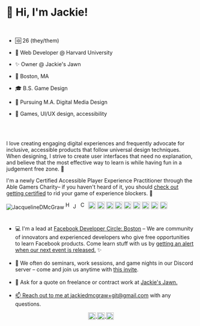 
<!--
**tomkaX/tomkaX** is a ✨ _special_ ✨ repository because its `README.md` (this file) appears on your GitHub profile.

Here are some ideas to get you started:

- 🔭 I’m currently working on ...
- 🌱 I’m currently learning ...
- 👯 I’m looking to collaborate on ...
- 🤔 I’m looking for help with ...
- 💬 Ask me about ...
- 📫 How to reach me: ...
- 😄 Pronouns: ...
- ⚡ Fun fact: ...
-->

<h1 align="left">👋 Hi, I'm Jackie!</h1>

<br/>

- 🆔 26 (they/them)

- 💼 Web Developer @ Harvard University

- ✨ Owner @ Jackie's Jawn

- 📍 Boston, MA

- 🎓 B.S. Game Design

- 🚧 Pursuing M.A. Digital Media Design

- 💛 Games, UI/UX design, accessibility

<br/>
<br/>

<p align="left">I love creating engaging digital experiences and frequently advocate for inclusive, accessible products that follow universal design techniques. When designing, I strive to create user interfaces that need no explanation, and believe that the most effective way to learn is while having fun in a judgement free zone. 🎉</p>

<p>I'm a newly Certified Accessible Player Experience Practitioner through the Able Gamers Charity– if you haven't heard of it, you should <a href="https://accessible.games/apxp" target="_blank" title="Accessible Player Experience Practitioner Certification Training Website">check out getting certified</a> to rid your game of experience blockers. 💪</p>

<!-- ![image](https://github.com/saadeghi/saadeghi/blob/master/dino.gif) -->
<!-- <ul>
  <li>💻 I lead the [Facebook Developer Circle: Boston](https://github.com/tomkaX?tab=repositories) group where anyone is welcome to learn Facebook technologies free of charge. As of 2020 we are completely remote so you can now learn and create in the comfort of your own homes.</li>  
  <li>📫 Reach out to me at **jackiedmcgraw@gmail.com** with any questions </li>
  <li>💬 Ask for a quote on freelance or contract work at [Jackie's Jawn] (https://jackiesjawn.com)</li>
</ul>
   -->
<!-- <p align="center"> 
  <img src="https://github-readme-stats.vercel.app/api?username=JacquelineDMcGraw&show_icons=true" alt="JacquelineDMcGraw" />
   -->

<!-- 
<p align="center"> 
  <a href="https://www.linkedin.com/in/jackiemcgraw/" target="_blank">
    <img src="https://github.com/JacquelineDMcGraw/JacquelineDMcGraw/blob/master/gifs/bio.png?raw=true" alt="JacquelineDMcGraw" style="width:70%; margin: 60px 0px 10px 0px;"> 
  </a>
</p>
 -->
<p align="left">
  <img src="https://komarev.com/ghpvc/?username=JacquelineDMcGraw" alt="JacquelineDMcGraw" />
  
  <img src="https://3.bp.blogspot.com/-pxR8u1KJTW8/XIb7zIKqqQI/AAAAAAAAIrA/KDNONkGKj-EDm1vadBqJbxMg64oi0LVXgCK4BGAYYCw/s1600/logo%2Bhtml5.png" alt="HTML5" width="16" height="20"/>
  
  <img src="https://www.easyprogramming.net/logo/js.png" alt="JS" width="16" height="16"/>
  
  <img src="https://img2.pngio.com/download-icon-css-3-svg-eps-png-psd-ai-logo-vector-color-free-el-css-logo-png-1141_1600.png" alt="CSS" width="16" height="20"/>  
  
  <img src="https://github.com/simple-icons/simple-icons/raw/develop/icons/amazonaws.svg" alt="aws"  width="20" height="20" /> 
  
  <img src="https://img.icons8.com/color/48/000000/git.png" alt="git" width="20" height="20"/> 
  
  <img src="https://img.icons8.com/color/48/000000/react-native.png" alt="react" width="20" height="20"/> 
  
  <img src="https://media-exp1.licdn.com/dms/image/C510BAQHNdhXnGMLpdw/company-logo_200_200/0/1575380570230?e=2159024400&v=beta&t=bqSSytGlxk4ATepY-qvGIHAVI05HjnBYe77hONUvY98" alt="sparkar" width="20" height="20"/>
  
  <img src="https://www.iconarchive.com/download/i98223/dakirby309/simply-styled/Blender.ico" alt="blender" width="20" height="20"/> 
  
  <img src="https://cdn.worldvectorlogo.com/logos/figma-1.svg" alt="Figma" width="20" height="20"/> 
  
  <img src="https://upload.wikimedia.org/wikipedia/commons/thumb/f/fb/Adobe_Illustrator_CC_icon.svg/1051px-Adobe_Illustrator_CC_icon.svg.png" alt="AI" width="20" height="20"/> 
  
  <img src="https://upload.wikimedia.org/wikipedia/commons/thumb/a/af/Adobe_Photoshop_CC_icon.svg/1051px-Adobe_Photoshop_CC_icon.svg.png" alt="PSD" width="20" height="20"/> 
  
  <img style="border-radius:3px;" src="https://cdn.shortpixel.ai/client/q_glossy,ret_img/https://webdesigntoolbox.com/wp-content/uploads/2020/05/140520201589470786.png" alt="AE" width="20" height="20"/>
</p>

<h1></h1>

<p> 
<ul>
  <li> 💻 I'm a lead at <a href="https://github.com/tomkaX?tab=repositories" target="_blank" title="Facebook Developer Circle: Boston Facebook group ">Facebook Developer Circle: Boston</a> – We are community of innovators and experienced developers who give free opportunities to learn Facebook products. Come learn stuff with us by <a href="https://boston-devc.github.io/Subscribe" target="_blank" title="Facebook Developer Circle: Boston Notification Sign-up Page ">getting an alert when our next event is released.</a> ✨</li>

  <br/>

  <li> 👾 We often do seminars, work sessions, and game nights in our Discord server – come and join us anytime with <a href="https://discord.gg/84SEVsd5" target="_blank" title="Facebook Developer Circle: Boston Discord Server Invite ">this invite</a>.</li>

  <br/>

  <li> 💬 Ask for a quote on freelance or contract work at <a href="https://jackiesjawn.com" target="_blank" title="Jackie's Jawn Contracting and Commissions Website ">Jackie's Jawn.</li>
  
  <br/>

  <li> 📫 Reach out to me at <a href="mailto:jackiedmcgraw+git@gmail.com" target="_blank" title="Email jackiedmcgraw+git@gmail.com (Opens in your native mail client)">jackiedmcgraw+git@gmail.com</a> with any questions.</li>
</ul>
</p>

<p align="center">
  <a href="https://www.linkedin.com/in/jackiemcgraw/" target="blank">
    <img align="center" src="https://cdn.jsdelivr.net/npm/simple-icons@3.0.1/icons/linkedin.svg" alt="https://www.linkedin.com/in/tomakoliada/" height="20" width="20" />
  </a>
   
  <a href="https://www.facebook.com/jackiesjawn" target="blank">
    <img align="center" src="https://cdn.jsdelivr.net/npm/simple-icons@3.0.1/icons/facebook.svg" alt="https://www.facebook.com/tomkka" height="20" width="20" />
  </a>

  <a href="https://www.instagram.com/jackiesjawn/" target="blank">
    <img align="center" src="https://cdn.jsdelivr.net/npm/simple-icons@3.0.1/icons/instagram.svg" alt="https://www.instagram.com/tomkamk/" height="20" width="20" />
  </a>
</p>